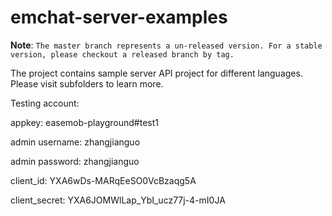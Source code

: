 emchat-server-examples
======================
**Note**: `The master branch represents a un-released version. For a stable version, please checkout a released branch by tag.`


The project contains sample server API project for different languages. Please visit subfolders to learn more. 


Testing account:

appkey: easemob-playground#test1

admin username: zhangjianguo

admin password: zhangjianguo 

client_id: YXA6wDs-MARqEeSO0VcBzaqg5A

client_secret: YXA6JOMWlLap_YbI_ucz77j-4-mI0JA

